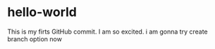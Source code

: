 # hello-world
This is my firts GitHub commit. I am so excited. i am gonna try create branch option now
